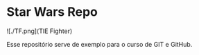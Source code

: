 # Star Wars Repo

![./TF.png](TIE Fighter)

Esse repositório serve de exemplo para o curso de GIT e GitHub.